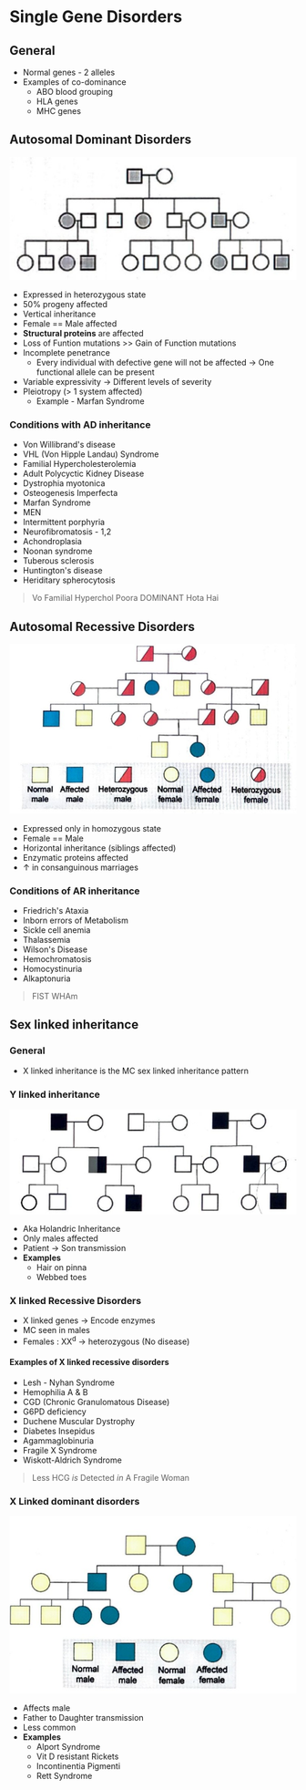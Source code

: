 # Single Gene Disorders
## General
- Normal genes - 2 alleles
- Examples of co-dominance
	- ABO blood grouping
	- HLA genes
	- MHC genes
## Autosomal Dominant Disorders
![ADPedigree](Pathology/Images/ADPedigree.jpg)
- Expressed in heterozygous state
- 50% progeny affected
- Vertical inheritance
- Female == Male affected
- **Structural proteins** are affected
- Loss of Funtion mutations >> Gain of Function mutations
- Incomplete penetrance
	- Every individual with defective gene will not be affected  $\rightarrow$ One functional allele can be present
- Variable expressivity  $\rightarrow$ Different levels of severity
- Pleiotropy (> 1 system affected)
	- Example - Marfan Syndrome
### Conditions with AD inheritance
- Von Willibrand's disease
- VHL (Von Hipple Landau) Syndrome
- Familial Hypercholesterolemia
- Adult Polycyctic Kidney Disease
- Dystrophia myotonica
- Osteogenesis Imperfecta
- Marfan Syndrome
- MEN
- Intermittent porphyria
- Neurofibromatosis - 1,2
- Achondroplasia
- Noonan syndrome
- Tuberous sclerosis
- Huntington's disease
- Heriditary spherocytosis
> Vo Familial Hyperchol Poora DOMINANT Hota Hai

## Autosomal Recessive Disorders
![ARPedigree](Pathology/Images/ARPedigree.jpg)
- Expressed only in homozygous state
- Female == Male
- Horizontal inheritance (siblings affected)
- Enzymatic proteins affected
- $\uparrow$ in consanguinous marriages
### Conditions of AR inheritance
- Friedrich's Ataxia
- Inborn errors of Metabolism
- Sickle cell anemia
- Thalassemia
- Wilson's Disease
- Hemochromatosis
- Homocystinuria
- Alkaptonuria
> FIST WHAm

## Sex linked inheritance
### General
- X linked inheritance is the MC sex linked inheritance pattern
### Y linked inheritance
![YlinkedPedigree](Pathology/Images/YlinkedPedigree.jpg)
- Aka Holandric Inheritance
- Only males affected
- Patient  $\rightarrow$ Son transmission
- **Examples**
	- Hair on pinna
	- Webbed toes

### X linked Recessive Disorders
- X linked genes  $\rightarrow$ Encode enzymes
- MC seen in males
- Females : XX<sup>d</sup>  $\rightarrow$ heterozygous (No disease)
#### Examples of X linked recessive disorders
- Lesh - Nyhan Syndrome
- Hemophilia A & B
- CGD (Chronic Granulomatous Disease)
- G6PD deficiency
- Duchene Muscular Dystrophy
- Diabetes Insepidus
- Agammaglobinuria
- Fragile X Syndrome
- Wiskott-Aldrich Syndrome
> Less HCG _is_ Detected _in_ A Fragile Woman

### X Linked dominant disorders
![XdominantPedigree](Pathology/Images/XdominantPedigree.jpg)
- Affects male
- Father to Daughter transmission
- Less common
- **Examples**
	- Alport Syndrome
	- Vit D resistant Rickets
	- Incontinentia Pigmenti
	- Rett Syndrome